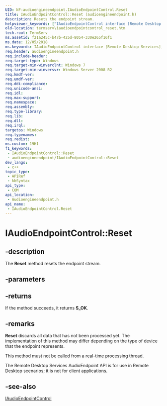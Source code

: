 ```yaml
---
UID: NF:audioengineendpoint.IAudioEndpointControl.Reset
title: IAudioEndpointControl::Reset (audioengineendpoint.h)
description: Resets the endpoint stream.
helpviewer_keywords: ["IAudioEndpointControl interface [Remote Desktop Services]","Reset method","IAudioEndpointControl.Reset","IAudioEndpointControl::Reset","Reset","Reset method [Remote Desktop Services]","Reset method [Remote Desktop Services]","IAudioEndpointControl interface","audioengineendpoint/IAudioEndpointControl::Reset","termserv.iaudioendpointcontrol_reset"]
old-location: termserv\iaudioendpointcontrol_reset.htm
tech.root: TermServ
ms.assetid: f21a245c-b47b-425d-8054-330e265f16f1
ms.date: 12/05/2018
ms.keywords: IAudioEndpointControl interface [Remote Desktop Services],Reset method, IAudioEndpointControl.Reset, IAudioEndpointControl::Reset, Reset, Reset method [Remote Desktop Services], Reset method [Remote Desktop Services],IAudioEndpointControl interface, audioengineendpoint/IAudioEndpointControl::Reset, termserv.iaudioendpointcontrol_reset
req.header: audioengineendpoint.h
req.include-header: 
req.target-type: Windows
req.target-min-winverclnt: Windows 7
req.target-min-winversvr: Windows Server 2008 R2
req.kmdf-ver: 
req.umdf-ver: 
req.ddi-compliance: 
req.unicode-ansi: 
req.idl: 
req.max-support: 
req.namespace: 
req.assembly: 
req.type-library: 
req.lib: 
req.dll: 
req.irql: 
targetos: Windows
req.typenames: 
req.redist: 
ms.custom: 19H1
f1_keywords:
 - IAudioEndpointControl::Reset
 - audioengineendpoint/IAudioEndpointControl::Reset
dev_langs:
 - c++
topic_type:
 - APIRef
 - kbSyntax
api_type:
 - COM
api_location:
 - Audioengineendpoint.h
api_name:
 - IAudioEndpointControl.Reset
---
```


# IAudioEndpointControl::Reset


## -description

The <b>Reset</b> method resets the endpoint stream.

## -parameters

## -returns

If the method succeeds, it returns <b>S_OK</b>.

## -remarks

<b>Reset</b> discards all data that has not been processed yet.
    The implementation of this method may differ depending on the type of device that the endpoint represents.

This method must not be called from a real-time processing thread.

The Remote Desktop Services AudioEndpoint API is for use in Remote Desktop scenarios; it is not for client applications.

## -see-also

<a href="https://docs.microsoft.com/windows/desktop/api/audioengineendpoint/nn-audioengineendpoint-iaudioendpointcontrol">IAudioEndpointControl</a>


